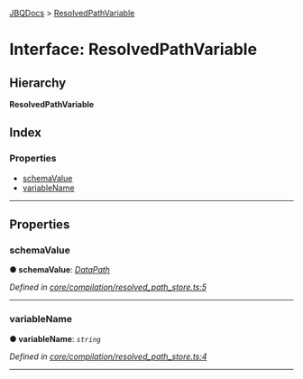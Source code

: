 [JBQDocs](../README.md) > [ResolvedPathVariable](../interfaces/resolvedpathvariable.md)

# Interface: ResolvedPathVariable

## Hierarchy

**ResolvedPathVariable**

## Index

### Properties

* [schemaValue](resolvedpathvariable.md#schemavalue)
* [variableName](resolvedpathvariable.md#variablename)

---

## Properties

<a id="schemavalue"></a>

###  schemaValue

**● schemaValue**: *[DataPath](datapath.md)*

*Defined in [core/compilation/resolved_path_store.ts:5](https://github.com/krnik/vjs-validator/blob/0be452f/src/core/compilation/resolved_path_store.ts#L5)*

___
<a id="variablename"></a>

###  variableName

**● variableName**: *`string`*

*Defined in [core/compilation/resolved_path_store.ts:4](https://github.com/krnik/vjs-validator/blob/0be452f/src/core/compilation/resolved_path_store.ts#L4)*

___

